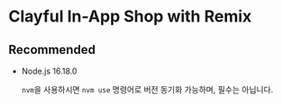 # Clayful In-App Shop with Remix


## Recommended

- Node.js 16.18.0

  `nvm`을 사용하시면 `nvm use` 명령어로 버전 동기화 가능하며, 필수는 아닙니다.

